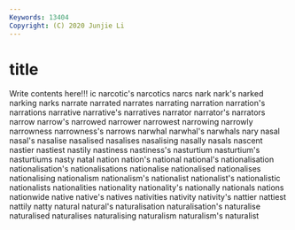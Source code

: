 ```yaml
---
Keywords: 13404
Copyright: (C) 2020 Junjie Li
---
```


# title

Write contents here!!!
ic 
narcotic's 
narcotics 
narcs 
nark
nark's 
narked 
narking 
narks 
narrate 
narrated 
narrates 
narrating 
narration 
narration's
narrations 
narrative 
narrative's 
narratives 
narrator 
narrator's 
narrators 
narrow 
narrow's 
narrowed
narrower 
narrowest 
narrowing 
narrowly 
narrowness 
narrowness's 
narrows 
narwhal 
narwhal's 
narwhals
nary 
nasal 
nasal's 
nasalise 
nasalised 
nasalises 
nasalising 
nasally 
nasals 
nascent
nastier 
nastiest 
nastily 
nastiness 
nastiness's 
nasturtium 
nasturtium's 
nasturtiums 
nasty 
natal
nation 
nation's 
national 
national's 
nationalisation 
nationalisation's 
nationalisations 
nationalise 
nationalised 
nationalises
nationalising 
nationalism 
nationalism's 
nationalist 
nationalist's 
nationalistic 
nationalists 
nationalities 
nationality 
nationality's
nationally 
nationals 
nations 
nationwide 
native 
native's 
natives 
nativities 
nativity 
nativity's
nattier 
nattiest 
nattily 
natty 
natural 
natural's 
naturalisation 
naturalisation's 
naturalise 
naturalised
naturalises 
naturalising 
naturalism 
naturalism's 
naturalist 
